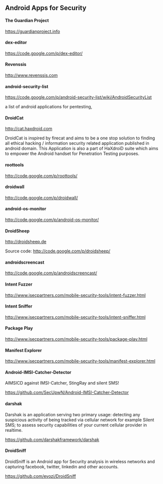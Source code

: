 ## Android Apps for Security

#### The Guardian Project
https://guardianproject.info

#### dex-editor
https://code.google.com/p/dex-editor/

#### Revenssis
http://www.revenssis.com

#### android-security-list
https://code.google.com/p/android-security-list/wiki/AndroidSecurityList

a list of android applications for pentesting,

#### DroidCat
http://cat.haxdroid.com

DroidCat is inspired by firecat and aims to be a one stop solution to finding all ethical hacking / information security related application published in android domain. This Application is also a part of HaXdroiD suite which aims to empower the Android handset for Penetration Testing purposes.

#### roottools
http://code.google.com/p/roottools/

#### droidwall
http://code.google.com/p/droidwall/

#### android-os-monitor
http://code.google.com/p/android-os-monitor/

#### DroidSheep
http://droidsheep.de

Source code: http://code.google.com/p/droidsheep/

#### androidscreencast
http://code.google.com/p/androidscreencast/

#### Intent Fuzzer
http://www.isecpartners.com/mobile-security-tools/intent-fuzzer.html

#### Intent Sniffer
http://www.isecpartners.com/mobile-security-tools/intent-sniffer.html

#### Package Play
http://www.isecpartners.com/mobile-security-tools/package-play.html

#### Manifest Explorer
http://www.isecpartners.com/mobile-security-tools/manifest-explorer.html

#### Android-IMSI-Catcher-Detector
AIMSICD against IMSI-Catcher, StingRay and silent SMS!

https://github.com/SecUpwN/Android-IMSI-Catcher-Detector

#### darshak
Darshak is an application serving two primary usage: detecting any suspicious activity of being tracked via cellular network for example Silent SMS; to assess security capabilities of your current cellular provider in realtime.

https://github.com/darshakframework/darshak

#### DroidSniff
DroidSniff is an Android app for Security analysis in wireless networks and capturing facebook, twitter, linkedin and other accounts.

https://github.com/evozi/DroidSniff


